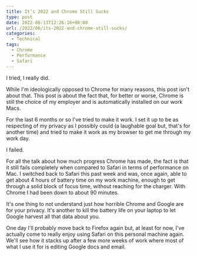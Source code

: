 ```yaml
---
title: It’s 2022 and Chrome Still Sucks
type: post
date: 2022-06-13T12:26:16+00:00
url: /2022/06/its-2022-and-chrome-still-sucks/
categories:
  - Technical
tags:
  - Chrome
  - Performance
  - Safari
---
```


I tried, I really did.

While I'm ideologically opposed to Chrome for many reasons, this post isn't about that. This post is about the fact that, for better or worse, Chrome is still the choice of my employer and is automatically installed on our work Macs.

For the last 6 months or so I've tried to make it work. I set it up to be as respecting of my privacy as I possibly could (a laughable goal but, that's for another time) and tried to make it work as my browser to get me through my work day.

I failed.

For all the talk about how much progress Chrome has made, the fact is that it still fails completely when compared to Safari in terms of performance on Mac. I switched back to Safari this past week and was, once again, able to get about 4 hours of battery time on my work machine, enough to get through a solid block of focus time, without reaching for the charger. With Chrome I had been down to about 90 minutes.

It's one thing to not understand just how horrible Chrome and Google are for your privacy. It's another to kill the battery life on your laptop to let Google harvest all that data about you.

One day I'll probably move back to Firefox again but, at least for now, I've actually come to really enjoy using Safari on this personal machine again. We'll see how it stacks up after a few more weeks of work where most of what I use it for is editing Google docs and email.